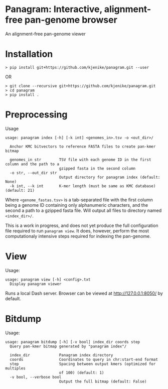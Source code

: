 # Panagram: Interactive, alignment-free pan-genome browser  

An alignment-free pan-genome viewer

# Installation

```
> pip install git+https://github.com/kjenike/panagram.git --user
```
OR
```
> git clone --recursive git+https://github.com/kjenike/panagram.git
> cd panagram
> pip install .
```

# Preprocessing
Usage
```
usage: panagram index [-h] [-k int] <genomes_in>.tsv -o <out_dir>/

  Anchor KMC bitvectors to reference FASTA files to create pan-kmer bitmap

  genomes_in str        TSV file with each genome ID in the first column and the path to a
                        gzipped fasta in the second column
  -o str, --out_dir str
                        Output directory for panagram index (default: None)
  -k int, --k int       K-mer length (must be same as KMC database) (default: 21)

```

Where `<genome_fastas.tsv>` is a tab-separated file with the first column being a genome ID containing only alphanumeric characters, and the second a path to a gzipped fasta file. Will output all files to directory named `<index_dir>/`.

This is a work in progress, and does not yet produce the full configuration file required to run `panagram view`. It does, however, perform the most computationaly intensive steps required for indexing the pan-genome.

# View

Usage:
```
usage: panagram view [-h] <config>.txt
  Display panagram viewer
```

Runs a local Dash server. Browser can be viewed at http://127.0.0.1:8050/ by default.

# Bitdump

Usage:
```
usage: panagram bitdump [-h] [-v bool] index_dir coords step
  Query pan-kmer bitmap generated by "panagram index"/

  index_dir             Panagram index directory
  coords                Coordinates to query in chr:start-end format
  step                  Spacing between output kmers (optimized for multiples
                        of 100) (default: 1)
  -v bool, --verbose bool
                        Output the full bitmap (default: False)
```
